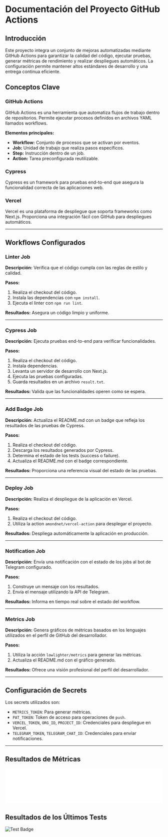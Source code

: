 # Documentación del Proyecto GitHub Actions

## Introducción
Este proyecto integra un conjunto de mejoras automatizadas mediante GitHub Actions para garantizar la calidad del código, ejecutar pruebas, generar métricas de rendimiento y realizar despliegues automáticos. La configuración permite mantener altos estándares de desarrollo y una entrega continua eficiente.

## Conceptos Clave

### GitHub Actions
GitHub Actions es una herramienta que automatiza flujos de trabajo dentro de repositorios. Permite ejecutar procesos definidos en archivos YAML llamados workflows.

**Elementos principales:**
- **Workflow:** Conjunto de procesos que se activan por eventos.
- **Job:** Unidad de trabajo que realiza pasos específicos.
- **Step:** Instrucción dentro de un job.
- **Action:** Tarea preconfigurada reutilizable.

### Cypress
Cypress es un framework para pruebas end-to-end que asegura la funcionalidad correcta de las aplicaciones web.

### Vercel
Vercel es una plataforma de despliegue que soporta frameworks como Next.js. Proporciona una integración fácil con GitHub para despliegues automáticos.

---

## Workflows Configurados

### Linter Job
**Descripción:** Verifica que el código cumpla con las reglas de estilo y calidad.

**Pasos:**
1. Realiza el checkout del código.
2. Instala las dependencias con `npm install`.
3. Ejecuta el linter con `npm run lint`.

**Resultados:** Asegura un código limpio y uniforme.

---

### Cypress Job
**Descripción:** Ejecuta pruebas end-to-end para verificar funcionalidades.

**Pasos:**
1. Realiza el checkout del código.
2. Instala dependencias.
3. Levanta un servidor de desarrollo con Next.js.
4. Ejecuta las pruebas configuradas.
5. Guarda resultados en un archivo `result.txt`.

**Resultados:** Valida que las funcionalidades operen como se espera.

---

### Add Badge Job
**Descripción:** Actualiza el README.md con un badge que refleja los resultados de las pruebas de Cypress.

**Pasos:**
1. Realiza el checkout del código.
2. Descarga los resultados generados por Cypress.
3. Determina el estado de los tests (success o failure).
4. Actualiza el README.md con el badge correspondiente.

**Resultados:** Proporciona una referencia visual del estado de las pruebas.

---

### Deploy Job
**Descripción:** Realiza el despliegue de la aplicación en Vercel.

**Pasos:**
1. Realiza el checkout del código.
2. Utiliza la action `amondnet/vercel-action` para desplegar el proyecto.

**Resultados:** Despliega automáticamente la aplicación en producción.

---

### Notification Job
**Descripción:** Envía una notificación con el estado de los jobs al bot de Telegram configurado.

**Pasos:**
1. Construye un mensaje con los resultados.
2. Envía el mensaje utilizando la API de Telegram.

**Resultados:** Informa en tiempo real sobre el estado del workflow.

---

### Metrics Job
**Descripción:** Genera gráficos de métricas basados en los lenguajes utilizados en el perfil de GitHub del desarrollador.

**Pasos:**
1. Utiliza la acción `lowlighter/metrics` para generar las métricas.
2. Actualiza el README.md con el gráfico generado.

**Resultados:** Ofrece una visión profesional del perfil del desarrollador.

---

## Configuración de Secrets

Los secrets utilizados son:
- `METRICS_TOKEN`: Para generar métricas.
- `PAT_TOKEN`: Token de acceso para operaciones de `push`.
- `VERCEL_TOKEN`, `ORG_ID`, `PROJECT_ID`: Credenciales para despliegue en Vercel.
- `TELEGRAM_TOKEN`, `TELEGRAM_CHAT_ID`: Credenciales para enviar notificaciones.

---

## Resultados de Métricas
![Metrics](github-metrics.svg)

## Resultados de los Últimos Tests
![Test Badge](https://img.shields.io/badge/tested%20with-Cypress-04C38E.svg)



